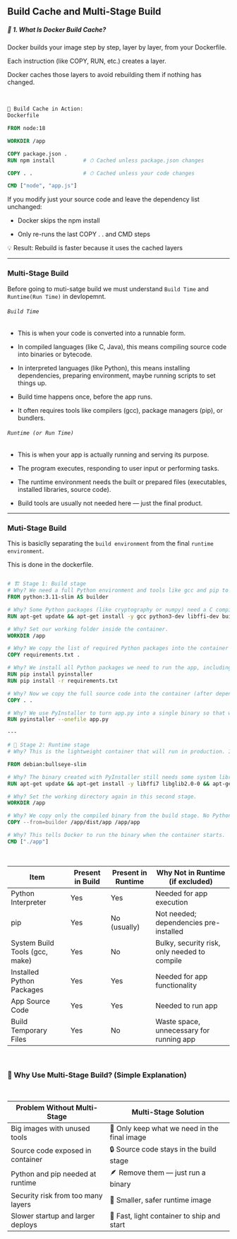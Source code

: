 ## Build Cache and Multi-Stage Build


##### 🧠 1. What Is Docker Build Cache?

Docker builds your image step by step, layer by layer, from your Dockerfile.

Each instruction (like COPY, RUN, etc.) creates a layer.

Docker caches those layers to avoid rebuilding them if nothing has changed.

</br>

``` dockerfile
🔁 Build Cache in Action:
Dockerfile

FROM node:18

WORKDIR /app

COPY package.json .
RUN npm install         # ⏱ Cached unless package.json changes

COPY . .                # ⏱ Cached unless your code changes

CMD ["node", "app.js"]

```

If you modify just your source code and leave the dependency list unchanged:

- Docker skips the npm install

- Only re-runs the last COPY . . and CMD steps

💡 Result: Rebuild is faster because it uses the cached layers

---

### Multi-Stage Build

Before going to muti-satge build we must understand `Build Time` and `Runtime(Run Time)` in devlopemnt.

###### `Build Time`

- This is when your code is converted into a runnable form.

- In compiled languages (like C, Java), this means compiling source code into binaries or bytecode.

- In interpreted languages (like Python), this means installing dependencies, preparing environment, maybe running scripts to set things up.

- Build time happens once, before the app runs.

- It often requires tools like compilers (gcc), package managers (pip), or bundlers.

###### `Runtime (or Run Time)`

- This is when your app is actually running and serving its purpose.

- The program executes, responding to user input or performing tasks.

- The runtime environment needs the built or prepared files (executables, installed libraries, source code).

- Build tools are usually not needed here — just the final product.

---
### Muti-Stage Build

This is basiclly separating the `build environment` from the final `runtime environment`. 

This is done in the dockerfile.


``` dockerfile

# 🏗 Stage 1: Build stage
# Why? We need a full Python environment and tools like gcc and pip to install packages and turn our app into a binary.
FROM python:3.11-slim AS builder

# Why? Some Python packages (like cryptography or numpy) need a C compiler to be installed, so we install gcc and other tools.
RUN apt-get update && apt-get install -y gcc python3-dev libffi-dev build-essential

# Why? Set our working folder inside the container.
WORKDIR /app

# Why? We copy the list of required Python packages into the container so we can install them before copying the whole code.
COPY requirements.txt .

# Why? We install all Python packages we need to run the app, including PyInstaller which helps us convert Python code to a binary.
RUN pip install pyinstaller
RUN pip install -r requirements.txt

# Why? Now we copy the full source code into the container (after dependencies) to avoid rebuilding if dependencies haven’t changed.
COPY . .

# Why? We use PyInstaller to turn app.py into a single binary so that we don’t need Python or source code in the final image.
RUN pyinstaller --onefile app.py

---

# 🚀 Stage 2: Runtime stage
# Why? This is the lightweight container that will run in production. It only includes what we need to run the binary.

FROM debian:bullseye-slim

# Why? The binary created with PyInstaller still needs some system libraries like libffi or glib to run, so we install them here.
RUN apt-get update && apt-get install -y libffi7 libglib2.0-0 && apt-get clean

# Why? Set the working directory again in this second stage.
WORKDIR /app

# Why? We copy only the compiled binary from the build stage. No Python, no source code, no extra files.
COPY --from=builder /app/dist/app /app/app

# Why? This tells Docker to run the binary when the container starts.
CMD ["./app"]


```

</br>

| Item                           | Present in Build | Present in Runtime | Why Not in Runtime (if excluded)             |
| ------------------------------ | ---------------- | ------------------ | -------------------------------------------- |
| Python Interpreter             | Yes              | Yes                | Needed for app execution                     |
| pip                            | Yes              | No (usually)       | Not needed; dependencies pre-installed       |
| System Build Tools (gcc, make) | Yes              | No                 | Bulky, security risk, only needed to compile |
| Installed Python Packages      | Yes              | Yes                | Needed for app functionality                 |
| App Source Code                | Yes              | Yes                | Needed to run app                            |
| Build Temporary Files          | Yes              | No                 | Waste space, unnecessary for running app     |

</br>

### 🧠 Why Use Multi-Stage Build? (Simple Explanation)

</br>

| Problem Without Multi-Stage        | Multi-Stage Solution                         |
| ---------------------------------- | -------------------------------------------- |
| Big images with unused tools       | 🧹 Only keep what we need in the final image |
| Source code exposed in container   | 🔒 Source code stays in the build stage      |
| Python and pip needed at runtime   | 🪶 Remove them — just run a binary           |
| Security risk from too many layers | 🔐 Smaller, safer runtime image              |
| Slower startup and larger deploys  | 🚀 Fast, light container to ship and start   |
